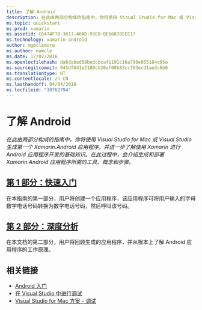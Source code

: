 ```yaml
---
title: 了解 Android
description: 在此由两部分构成的指南中，你将使用 Visual Studio for Mac 或 Visual Studio 生成第一个 Xamarin.Android 应用程序，并促进了解使用 Xamarin 进行 Android 应用程序开发的基础知识。 在此过程中，会介绍生成和部署 Xamarin.Android 应用程序所需的工具、概念和步骤。
ms.topic: quickstart
ms.prod: xamarin
ms.assetid: C6474F70-3617-46AD-93E8-BE66878EEC17
ms.technology: xamarin-android
author: mgmclemore
ms.author: mamcle
ms.date: 12/02/2016
ms.openlocfilehash: da6dabed58bedcbcaf1191c16a790e055184c95a
ms.sourcegitcommit: 945df041e2180cb20af08b83cc703ecd1aedc6b0
ms.translationtype: HT
ms.contentlocale: zh-CN
ms.lasthandoff: 04/04/2018
ms.locfileid: "30762794"
---
```

# <a name="hello-android"></a>了解 Android

_在此由两部分构成的指南中，你将使用 Visual Studio for Mac 或 Visual Studio 生成第一个 Xamarin.Android 应用程序，并进一步了解使用 Xamarin 进行 Android 应用程序开发的基础知识。在此过程中，会介绍生成和部署 Xamarin.Android 应用程序所需的工具、概念和步骤。_

##  <a name="part-1-quickstartandroidget-startedhello-androidhello-android-quickstartmd"></a>[第 1 部分：快速入门](~/android/get-started/hello-android/hello-android-quickstart.md)

在本指南的第一部分，用户将创建一个应用程序，该应用程序可将用户输入的字母数字电话号码转换为数字电话号码，然后呼叫该号码。

##  <a name="part-2-deep-diveandroidget-startedhello-androidhello-android-deepdivemd"></a>[第 2 部分：深度分析](~/android/get-started/hello-android/hello-android-deepdive.md)

在本文档的第二部分，用户将回顾生成的应用程序，并从根本上了解 Android 应用程序的工作原理。


## <a name="related-links"></a>相关链接

- [Android 入门](http://developer.android.com/training/index.html)
- [在 Visual Studio 中进行调试](http://msdn.microsoft.com/en-us/library/k0k771bt%28v=vs.90%29.aspx)
- [Visual Studio for Mac 方案 - 调试](https://developer.xamarin.com/recipes/cross-platform/ide/debugging/)
